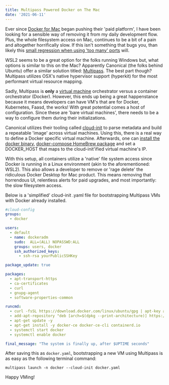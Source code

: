 ```yaml
---
title: Multipass Powered Docker on The Mac
date: '2021-06-11'
---
```


Ever since [Docker for Mac][d4mac] began pushing their 'paid platform',
I have been looking for a sensible way of removing it from my daily development flow.
Plus, the whole filesystem access on Mac,
continues to be a bit of a pain and altogether horrifically slow.
If this isn't something that bugs you,
than likely this [small regression when using 'too many' ports][regres] will.

WSL2 seems to be a great option for the folks running Windows but,
what options is similar to this on the Mac?
Apparently Canonical (the folks behind Ubuntu) offer a similar solution titled: [Multipass][mpass].
The best part though?
Multipass utilizes OSX's native hypervisor support (hyperkit) for the most performant virtual resource mapping.

Sadly, Multipass is __only__ a [virtual machine][vm] orchestrator versus a container orchestrator (Docker).
However, this ends up being a great happenstance because it means developers can have VM's that are for
Docker, Kubernetes, Faasd, the works!
With great potential comes a host of configuration.
Since these are 'bare virtual machines',
there needs to be a way to configure them during their initializations.

Canonical utilizes their tooling called [cloud-init][cinit] to parse metadata and build a repeatable 'image' across virtual machines.
Using this,
there is a real way to define a Docker specific virtual machine.
Afterwards,
one can [install the docker binary][dbin],
[docker-compose HomeBrew package][dcbrew] and
set a DOCKER_HOST that maps to the cloud-init'ified virtual machine's IP.

With this setup,
all containers utilize a 'native' file system access since Docker is running in a Linux environment (akin to the aforementioned: WSL2).
This also allows a developer to remove or 'rage delete' the ridiculous Docker Desktop for Mac product.
This means removing that horrendous UI,
relentless alerts for paid upgrades,
and most importantly:
the slow filesystem access.

Below is a 'simplified' cloud-init .yaml file for bootstrapping Multipass VMs with Docker already installed.

```yaml
#cloud-config
groups:
  - docker

users:
  - default
  - name: dockeradm
    sudo:  ALL=(ALL) NOPASSWD:ALL
    groups: users, docker
    ssh_authorized_keys:
      - ssh-rsa yourPublicSSHKey

package_update: true

packages:
  - apt-transport-https
  - ca-certificates
  - curl
  - gnupg-agent
  - software-properties-common

runcmd:
  - curl -fsSL https://download.docker.com/linux/ubuntu/gpg | apt-key add -
  - add-apt-repository "deb [arch=$(dpkg --print-architecture)] https://download.docker.com/linux/ubuntu $(lsb_release -cs) stable"
  - apt-get update -y
  - apt-get install -y docker-ce docker-ce-cli containerd.io
  - systemctl start docker
  - systemctl enable docker

final_message: "The system is finally up, after $UPTIME seconds"
```

After saving this as `docker.yaml`,
bootstrapping a new VM using Multipass is as easy as the following terminal command:

`multipass launch -n docker --cloud-init docker.yaml`

Happy VMing!

[d4mac]: https://docs.docker.com/docker-for-mac/install/
[mpass]: https://multipass.run/
[cinit]: https://github.com/canonical/cloud-init
[regres]: https://github.com/docker/for-mac/issues/5668
[vm]: https://en.wikipedia.org/wiki/Virtual_machine
[dbin]: https://docs.docker.com/engine/install/binaries/#install-client-binaries-on-macos
[dcbrew]: https://formulae.brew.sh/formula/docker-compose
